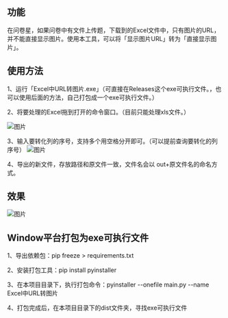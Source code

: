 ## 功能
在问卷星，如果问卷中有文件上传题，下载到的Excel文件中，只有图片的URL，并不能直接显示图片。使用本工具，可以将「显示图片URL」转为「直接显示图片」。

## 使用方法
1、运行「Excel中URL转图片.exe」（可直接在Releases这个exe可执行文件。，也可以使用后面的方法，自己打包成一个exe可执行文件。）

2、将要处理的Excel拖到打开的命令窗口。（目前只能处理xls文件。）

![图片](https://helpimage.paperol.cn/20230817091553.png)

3、输入要转化列的序号，支持多个用空格分开即可。（可以提前查询要转化的列序号）
![图片](https://helpimage.paperol.cn/20230817091632.png)

4、导出的新文件，存放路径和原文件一致，文件名会以 out+原文件名的命名方式。

## 效果
![图片](https://helpimage.paperol.cn/20230817091947.png)

## Window平台打包为exe可执行文件
1、导出依赖包：pip freeze > requirements.txt

2、安装打包工具：pip install pyinstaller

3、在本项目目录下，执行打包命令：pyinstaller --onefile  main.py --name Excel中URL转图片

4、打包完成后，在本项目目录下的dist文件夹，寻找exe可执行文件
